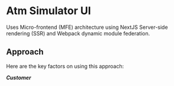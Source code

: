 # Atm Simulator UI

Uses Micro-frontend (MFE) architecture using NextJS Server-side rendering (SSR) and Webpack dynamic module federation.

## Approach

Here are the key factors on using this approach:

**_Customer_**
